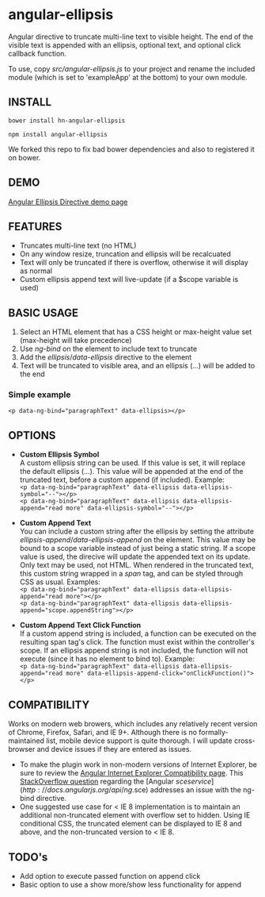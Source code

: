 angular-ellipsis
================

Angular directive to truncate multi-line text to visible height.  The end of the visible text is appended with an ellipsis, optional text, and optional click callback function.
   
To use, copy *src/angular-ellipsis.js* to your project and rename the included module (which is set to 'exampleApp' at the bottom) to your own module.

INSTALL
-------
`bower install hn-angular-ellipsis`

`npm install angular-ellipsis`

We forked this repo to fix bad bower dependencies and also to registered it on bower. 

DEMO
--------
[Angular Ellipsis Directive demo page](http://dibari.github.io/angular-ellipsis.html "Angular Ellipsis Directive")

FEATURES
--------
* Truncates multi-line text (no HTML)
* On any window resize, truncation and ellipsis will be recalcuated
* Text will only be truncated if there is overflow, otherwise it will display as normal
* Custom ellipsis append text will live-update (if a $scope variable is used)

BASIC USAGE
--------
1. Select an HTML element that has a CSS height or max-height value set (max-height will take precedence)
2. Use *ng-bind* on the element to include text to truncate
3. Add the *ellipsis*/*data-ellipsis* directive to the element
4. Text will be truncated to visible area, and an ellipsis (...) will be added to the end

### Simple example
``<p data-ng-bind="paragraphText" data-ellipsis></p>``   

OPTIONS
--------
* **Custom Ellipsis Symbol**   
A custom ellipsis string can be used.  If this value is set, it will replace the default ellipsis (...).  This value will be appended at the end of the truncated text, before a custom append (if included).  Example:   
``<p data-ng-bind="paragraphText" data-ellipsis data-ellipsis-symbol="--"></p>``   
``<p data-ng-bind="paragraphText" data-ellipsis data-ellipsis-append="read more" data-ellipsis-symbol="--"></p>``   

* **Custom Append Text**   
You can include a custom string after the ellipsis by setting the attribute *ellipsis-append*/*data-ellipsis-append* on the element.  This value may be bound to a scope variable instead of just being a static string.  If a scope value is used, the direcive will update the appended text on its update.  Only text may be used, not HTML.  When rendered in the truncated text, this custom string wrapped in a *span* tag, and can be styled through CSS as usual.  Examples:   
``<p data-ng-bind="paragraphText" data-ellipsis data-ellipsis-append="read more"></p>``   
``<p data-ng-bind="paragraphText" data-ellipsis data-ellipsis-append="scope.appendString"></p>``   

* **Custom Append Text Click Function**   
If a custom append string is included, a function can be executed on the resulting span tag's click.  The function must exist within the controller's scope.  If an ellipsis append string is not included, the function will not execute (since it has no element to bind to).  Example:   
``<p data-ng-bind="paragraphText" data-ellipsis data-ellipsis-append="read more" data-ellipsis-append-click="onClickFunction()"></p>``   

COMPATIBILITY
--------
Works on modern web browers, which includes any relatively recent version of Chrome, Firefox, Safari, and IE 9+.  Although there is no formally-maintained list, mobile device support is quite thorough.  I will update cross-browser and device issues if they are entered as issues.   
* To make the plugin work in non-modern versions of Internet Explorer, be sure to review the [Angular Internet Explorer Compatibility page](http://docs.angularjs.org/guide/ie).  This [StackOverflow question](http://stackoverflow.com/questions/18506458/sceiequirks-strict-contextual-escaping-does-not-support-internet-explorer-ve) regarding the [Angular $sce service](http://docs.angularjs.org/api/ng.$sce) addresses an issue with the ng-bind directive.   
* One suggested use case for < IE 8 implementation is to maintain an additional non-truncated element with overflow set to hidden.  Using IE conditional CSS, the truncated element can be displayed to IE 8 and above, and the non-truncated version to < IE 8.

TODO's
--------
* Add option to execute passed function on append click
* Basic option to use a show more/show less functionality for append
